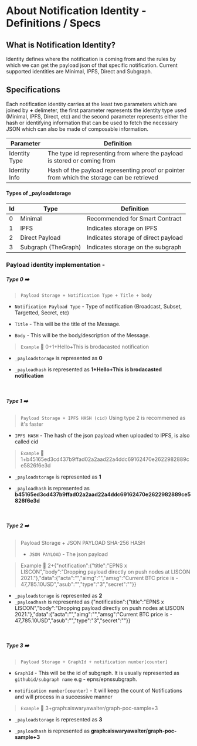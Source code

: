 # About Notification Identity - Definitions / Specs

## What is Notification Identity?
Identity defines where the notification is coming from and the rules by which we can get the payload json of that specific notification. Current supported identities are Minimal, IPFS, Direct and Subgraph.

## Specifications
Each notification identity carries at the least two parameters which are joined by **+** delimeter, the first parameter represents the identity type used (Minimal, IPFS, Direct, etc) and the second parameter represents either the hash or identifying information that can be used to fetch the necessary JSON which can also be made of composable information.

| Parameter  | Definition |
| ------------- | ------------- |
| Identity Type  | The type id representing from where the payload is stored or coming from  |
| Identity Info | Hash of the payload representing proof or pointer from which the storage can be retrieved |

#### Types of _payloadstorage
| Id  | Type | Definition |
| ------------- | ------------- | ------------- |
| 0 | Minimal | Recommended for Smart Contract  |
| 1 | IPFS | Indicates storage on IPFS |
| 2 | Direct Payload | Indicates storage of direct payload |
| 3 | Subgraph (TheGraph) | Indicates storage on the subgraph |

### Payload identity implementation - 

##### **Type 0** :arrow_right:	
>```Payload Storage + Notification Type + Title + body ```


* ```Notification Payload Type``` - Type of notification (Broadcast, Subset, Targetted, Secret, etc)
  
* ```Title``` - This will be the title of the Message.
  
* ```Body``` - This will be the body/description of the Message.
  

> ```Example``` :thinking:	 0+1+Hello+This is brodacasted notification
  
* ```_payloadstorage``` is represented as **0**
  
* ```_payloadhash``` is represented as **1+Hello+This is brodacasted notification**

<br>

##### **Type 1** :arrow_right:	
>`Payload Storage + IPFS HASH (cid)`
Using type 2 is recommened as it's faster

* ```IPFS HASH``` - The hash of the json payload when uploaded to IPFS, is also called cid
  

>```Example``` :thinking:	1+b45165ed3cd437b9ffad02a2aad22a4ddc69162470e2622982889ce5826f6e3d
  
* ```_payloadstorage``` is represented as **1**
  
* ```_payloadhash``` is represented as **b45165ed3cd437b9ffad02a2aad22a4ddc69162470e2622982889ce5826f6e3d**
<br>

##### **Type 2** :arrow_right:	
> Payload Storage + JSON PAYLOAD SHA-256 HASH
> - `JSON PAYLOAD` - The json payload

> Example 🤔	 2+{\"notification\":{\"title\":\"EPNS x LISCON\",\"body\":\"Dropping payload directly on push nodes at LISCON 2021.\"},\"data\":{\"acta\":\"\",\"aimg\":\"\",\"amsg\":\"Current BTC price is - 47,785.10USD\",\"asub\":\"\",\"type\":\"3\",\"secret\":\"\"}}
> 
- `_payloadstorage` is represented as **2**
- `_payloadhash` is represented as {\"notification\":{\"title\":\"EPNS x LISCON\",\"body\":\"Dropping payload directly on push nodes at LISCON 2021.\"},\"data\":{\"acta\":\"\",\"aimg\":\"\",\"amsg\":\"Current BTC price is - 47,785.10USD\",\"asub\":\"\",\"type\":\"3\",\"secret\":\"\"}}

<br>

##### **Type 3** :arrow_right:	
>`Payload Storage + GraphId + notification number[counter]`

* ```GraphId``` - This will be the id of subgraph. It is usually represented as `githubid/subgraph name` e.g - epns/epnssubgraph.
  
* ```notification number[counter]``` - It will keep the count of Notifications and will process in a successive manner
  

>```Example``` :thinking:	 3+graph:aiswaryawalter/graph-poc-sample+3
  
* ```_payloadstorage``` is represented as **3**
  
* ```_payloadhash``` is represented as **graph:aiswaryawalter/graph-poc-sample+3**

